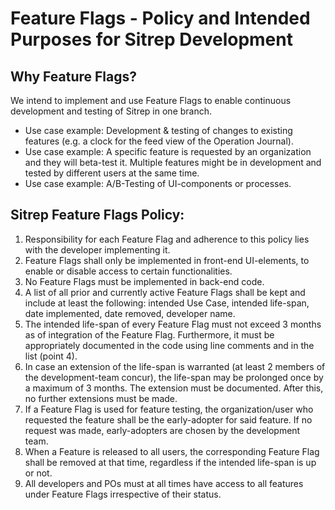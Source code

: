 # Feature Flags - Policy and Intended Purposes for Sitrep Development

## Why Feature Flags?
We intend to implement and use Feature Flags to enable continuous development and testing of Sitrep in one branch.
- Use case example: Development & testing of changes to existing features (e.g. a clock for the feed view of the Operation Journal).
- Use case example: A specific feature is requested by an organization and they will beta-test it. Multiple features might be in development and tested by different users at the same time.
- Use case example: A/B-Testing of UI-components or processes.


## Sitrep Feature Flags Policy:
1. Responsibility for each Feature Flag and adherence to this policy lies with the developer implementing it.
2. Feature Flags shall only be implemented in front-end UI-elements, to enable or disable access to certain functionalities. 
3. No Feature Flags must be implemented in back-end code. 
4. A list of all prior and currently active Feature Flags shall be kept and include at least the following: intended Use Case, intended life-span, date implemented, date removed, developer name. 
5. The intended life-span of every Feature Flag must not exceed 3 months as of integration of the Feature Flag. Furthermore, it must be appropriately documented in the code using line comments and in the list (point 4). 
6. In case an extension of the life-span is warranted (at least 2 members of the development-team concur), the life-span may be prolonged once by a maximum of 3 months. The extension must be documented. After this, no further extensions must be made.
7. If a Feature Flag is used for feature testing, the organization/user who requested the feature shall be the early-adopter for said feature. If no request was made, early-adopters are chosen by the development team.
8. When a Feature is released to all users, the corresponding Feature Flag shall be removed at that time, regardless if the intended life-span is up or not. 
9. All developers and POs must at all times have access to all features under Feature Flags irrespective of their status.
